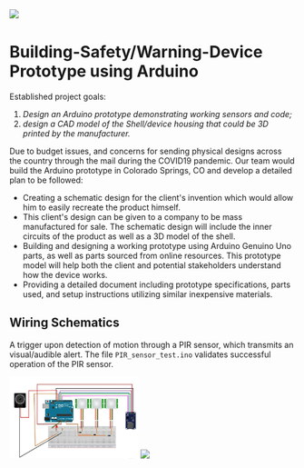 <img width="55%" src="arduino_banner.png">

# Building-Safety/Warning-Device Prototype using Arduino
Established project goals:
1. *Design an Arduino prototype demonstrating working sensors and code;*
2. *design a CAD model of the Shell/device housing that could be 3D printed by the manufacturer.*

Due to budget issues, and concerns for sending physical designs across the country through the mail during the COVID19 pandemic. Our team would build the Arduino prototype in Colorado Springs, CO and develop a detailed plan to be followed:

- Creating a schematic design for the client's invention which would allow him to easily
recreate the product himself. 
- This client's design can be given to a company to be mass manufactured for sale. The schematic design will include the
inner circuits of the product as well as a 3D model of the shell.
- Building and designing a working prototype using Arduino Genuino Uno parts, as well as
parts sourced from online resources. This prototype model will help both the client and potential
stakeholders understand how the device works.
- Providing a detailed document including prototype specifications, parts
used, and setup instructions utilizing similar inexpensive materials.

## Wiring Schematics
A trigger upon detection of motion through a PIR sensor, which transmits an visual/audible alert. The file `PIR_sensor_test.ino` validates successful operation of the PIR sensor.

<img width="45%" src="schematic_02.JPG">
<img width="45%" src="schematic_01.JPG">
